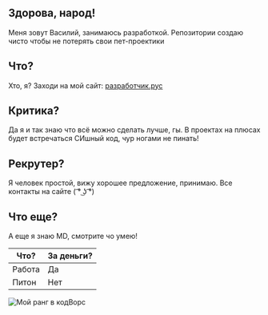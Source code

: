 Здорова, народ!
---
Меня зовут Василий, занимаюсь разработкой. Репозитории создаю чисто чтобы не потерять свои пет-проектики

Что?
---
Хто, я? Заходи на мой сайт: [разработчик.рус](https://xn--80aadwhm0alcx9c.xn--p1acf/)

Критика?
---
Да я и так знаю что всё можно сделать лучше, гы. В проектах на плюсах будет встречаться СИшный код, чур ногами не пинать!

Рекрутер?
---
Я человек простой, вижу хорошее предложение, принимаю. Все контакты на сайте ( ͡° ͜ʖ ͡°) 

Что еще?
---
А еще я знаю MD, смотрите чо умею!

| Что?  | За деньги? |
|-------|------------|
| Работа|   Да       |
| Питон |   Нет      |

![Мой ранг в кодВорс](https://www.codewars.com/users/IIAXOM/badges/large)
<!---
Vas1lyDev/Vas1lyDev is a ✨ special ✨ repository because its `README.md` (this file) appears on your GitHub profile.
You can click the Preview link to take a look at your changes.
--->
